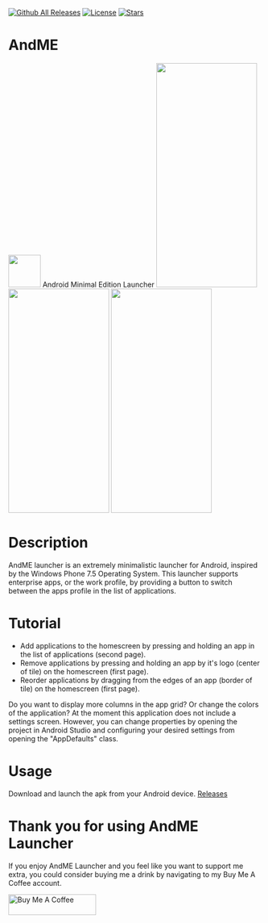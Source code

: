 [![Github All Releases](https://img.shields.io/github/downloads/jetspiking/AndME/total.svg)]()
[![License](https://img.shields.io/github/license/jetspiking/AndME.svg)]()
[![Stars](https://img.shields.io/github/stars/jetspiking/AndME.svg)]()

# AndME
<img src="https://raw.githubusercontent.com/jetspiking/AndME/main/Images/icon.png" width="64" height="64">
Android Minimal Edition Launcher

<img src="https://raw.githubusercontent.com/jetspiking/AndME/main/Images/HomePage.jpg" width="200" height="444">
<img src="https://raw.githubusercontent.com/jetspiking/AndME/main/Images/AppsPage.jpg" width="200" height="444">
<img src="https://raw.githubusercontent.com/jetspiking/AndME/main/Images/FilterPage.jpg" width="200" height="444">

# Description
AndME launcher is an extremely minimalistic launcher for Android, inspired by the Windows Phone 7.5 Operating System. This launcher supports enterprise apps, or the work profile, by providing a button to switch between the apps profile in the list of applications.

# Tutorial
- Add applications to the homescreen by pressing and holding an app in the list of applications (second page).
- Remove applications by pressing and holding an app by it's logo (center of tile) on the homescreen (first page).
- Reorder applications by dragging from the edges of an app (border of tile) on the homescreen (first page).

Do you want to display more columns in the app grid? Or change the colors of the application? At the moment this application does not include a settings screen. However, you can change properties by opening the project in Android Studio and configuring your desired settings from opening the "AppDefaults" class.

# Usage
Download and launch the apk from your Android device.
[Releases](https://github.com/jetspiking/AndME/releases)

# Thank you for using AndME Launcher
If you enjoy AndME Launcher and you feel like you want to support me extra, you could consider buying me a drink by navigating to my Buy Me A Coffee account.

<a href="https://www.buymeacoffee.com/DustinHendriks" target="_blank"><img src="https://cdn.buymeacoffee.com/buttons/default-orange.png" alt="Buy Me A Coffee" height="41" width="174"></a>
